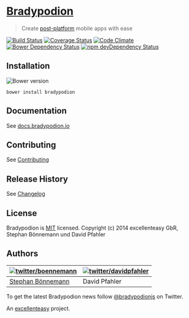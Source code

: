 # [Bradypodion](http://bradypodion.io)
> Create [post-platform](http://bradypodion.io/#postplatform) mobile apps with ease

[![Build Status](https://travis-ci.org/excellenteasy/bradypodion.svg?branch=master)](https://travis-ci.org/excellenteasy/bradypodion)
[![Coverage Status](http://img.shields.io/coveralls/excellenteasy/bradypodion.svg)](https://coveralls.io/r/excellenteasy/bradypodion?branch=master)
[![Code Climate](https://codeclimate.com/github/excellenteasy/bradypodion.png)](https://codeclimate.com/github/excellenteasy/bradypodion)
[![Bower Dependency Status](https://www.versioneye.com/user/projects/5310e2a3ec137568d700024a/badge.png)](https://www.versioneye.com/user/projects/5310e2a3ec137568d700024a)
[![npm devDependency Status](https://david-dm.org/excellenteasy/bradypodion/dev-status.svg?theme=shields.io)](https://david-dm.org/excellenteasy/bradypodion#info=devDependencies)

## Installation

![Bower version](https://badge.fury.io/bo/bradypodion.svg)
```
bower install bradypodion
```

## Documentation
See [docs.bradypodion.io](http://docs.bradypodion.io/)

## Contributing
See [Contributing](CONTRIBUTING.md)

## Release History
See [Changelog](CHANGELOG.md)

## License
Bradypodion is [MIT](LICENSE) licensed.
Copyright (c) 2014 excellenteasy GbR, Stephan Bönnemann und David Pfahler

## Authors
| [![twitter/boennemann](http://gravatar.com/avatar/29e45e7e0bf9561770aae5818f139c80?s=70)](https://twitter.com/boennemann "Follow @boennemann on Twitter") | [![twitter/davidpfahler](http://gravatar.com/avatar/bd6985f75d8c77a4847ce288adebeb82?s=70)](https://twitter.com/davidpfahler "Follow @davidpfahler on Twitter") |
|---|---|
| [Stephan Bönnemann](http://boennemann.me/) | David Pfahler |

To get the latest Bradypodion news follow [@bradypodionjs](https://twitter.com/bradypodionjs) on Twitter.

An [excellenteasy](https://excellenteasy.com) project.
